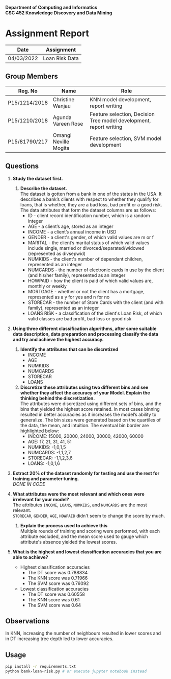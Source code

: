 **Department of Computing and Informatics** \
**CSC 452 Knowledege Discovery and Data Mining**

# Assignment Report

| Date       | Assignment     |
| ---------- | -------------- |
| 04/03/2022 | Loan Risk Data |

## Group Members

| Reg. No       | Name                  | Role                                                               |
| ------------- | --------------------- | ------------------------------------------------------------------ |
| P15/1214/2018 | Christine Wanjau      | KNN model development, report writing                              |
| P15/1210/2018 | Agunda Vareen Rose    | Feature selection, Decision Tree model development, report writing |
| P15/81790/217 | Omangi Neville Mogita | Feature selection, SVM model development                           |

## Questions

1. **Study the dataset first.**
   1. **Describe the dataset.** \
The dataset is gotten from a bank in one of the states in the USA. It describes a bank’s clients with respect to whether they qualify for loans, that is whether, they are a bad loss,  bad profit or a good risk. \
The data attributes that form the dataset columns are as follows:
      * ID - client record identification number, which is a random integer
      * AGE - a client’s age, stored as an integer
      * INCOME - a client’s annual income in USD
      * GENDER - a client's gender, of which valid values are m or f
      * MARITAL	- the client’s marital status of which valid values include single, married or divorced/separated/widowed (represented as divsepwid)
      * NUMKIDS	- the client's number of dependant children, represented as an integer
      * NUMCARDS - the number of electronic cards in use by the client (and his/her family), represented as an integer	
      * HOWPAID	- how the client is paid of which valid values are, monthly or weekly
      * MORTGAGE - whether or not the client has a mortgage, represented as a y for yes and n for no
      * STORECAR - the number of Store Cards with the client (and with family), represented as an integer
      * LOANS RISK - a classification of the client's Loan Risk, of which valid classes are bad profit, bad loss or good risk

1. **Using three different classification algorithms, after some suitable data description, data preparation and processing classify the data and try and achieve the highest accuracy.**
   1. **Identify the attributes that can be discretized**
      * INCOME
      * AGE
      * NUMKIDS
      * NUMCARDS
      * STORECAR
      * LOANS
   2. **Discretize these attributes using two different bins and see whether they affect the accuracy of your Model. Explain the thinking behind the discretization.** \
      The attributes were discretized using different sets of bins, and the bins that yielded the highest score retained. In most cases binning resulted in better accuracies as it increases the model’s ability to generalize. The bin sizes were generated based on the quartiles of the data, the mean, and intuition. The eventual bin border are highlighted below:
      * INCOME: 15000, 20000, 24000, 30000, 42000, 60000
      * AGE: 17, 21, 31, 41, 51
      * NUMKIDS: -1,0,1,5
      * NUMCARDS: -1,1,2,7
      * STORECAR: -1,1,2,3,6
      * LOANS: -1,0,1,6
2. **Extract 20% of the dataset randomly for testing and use the rest for training and parameter tuning.** \
   _DONE IN CODE_
3. **What attributes were the most relevant and which ones were irrelevant for your model?** \
   The attributes `INCOME`, `LOANS`, `NUMKIDS`, and `NUMCARDS` are the most relevant. \
   `STORECAR`, `GENDER`, `AGE`, `HOWPAID` didn't seem to change the score by much.
   1. **Explain the process used to achieve this** \
   Multiple rounds of training and scoring were performed, with each attribute excluded, and the mean score used to gauge which attribute's absence yielded the lowest scores.
4. **What is the highest and lowest classification accuracies that you are able to achieve?**
   * Highest classification accuracies
     * The DT score was 0.788834
     * The KNN score was 0.71966
     * The SVM score was 0.76092
   * Lowest classification accuracies
     * The DT score was 0.60558
     * The KNN score was 0.61
     * The SVM score was 0.64

## Observations
In KNN, increasing the number of neighbours resulted in lower scores and in DT increasing tree depth led to lower accuracies.

## Usage
```sh
pip install -r requirements.txt
python bank-loan-risk.py # or execute jupyter notebook instead
```
